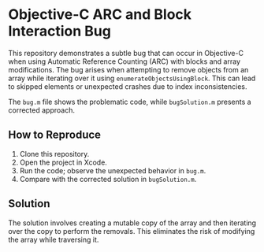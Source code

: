 # Objective-C ARC and Block Interaction Bug

This repository demonstrates a subtle bug that can occur in Objective-C when using Automatic Reference Counting (ARC) with blocks and array modifications.  The bug arises when attempting to remove objects from an array while iterating over it using `enumerateObjectsUsingBlock`. This can lead to skipped elements or unexpected crashes due to index inconsistencies.

The `bug.m` file shows the problematic code, while `bugSolution.m` presents a corrected approach.

## How to Reproduce

1. Clone this repository.
2. Open the project in Xcode.
3. Run the code; observe the unexpected behavior in `bug.m`.
4. Compare with the corrected solution in `bugSolution.m`.

## Solution

The solution involves creating a mutable copy of the array and then iterating over the copy to perform the removals.  This eliminates the risk of modifying the array while traversing it. 